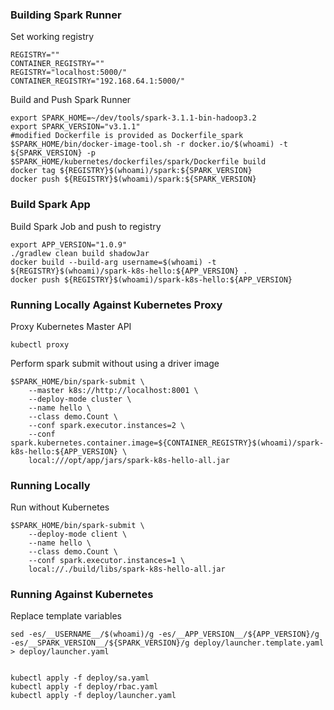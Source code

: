 ### Building Spark Runner
Set working registry
```
REGISTRY=""
CONTAINER_REGISTRY=""
REGISTRY="localhost:5000/"
CONTAINER_REGISTRY="192.168.64.1:5000/"
```

Build and Push Spark Runner
```
export SPARK_HOME=~/dev/tools/spark-3.1.1-bin-hadoop3.2
export SPARK_VERSION="v3.1.1"
#modified Dockerfile is provided as Dockerfile_spark
$SPARK_HOME/bin/docker-image-tool.sh -r docker.io/$(whoami) -t ${SPARK_VERSION} -p $SPARK_HOME/kubernetes/dockerfiles/spark/Dockerfile build
docker tag ${REGISTRY}$(whoami)/spark:${SPARK_VERSION}
docker push ${REGISTRY}$(whoami)/spark:${SPARK_VERSION}
```


### Build Spark App
Build Spark Job and push to registry
```
export APP_VERSION="1.0.9"
./gradlew clean build shadowJar
docker build --build-arg username=$(whoami) -t ${REGISTRY}$(whoami)/spark-k8s-hello:${APP_VERSION} .
docker push ${REGISTRY}$(whoami)/spark-k8s-hello:${APP_VERSION}
```

### Running Locally Against Kubernetes Proxy
Proxy Kubernetes Master API
```
kubectl proxy
```

Perform spark submit without using a driver image
```
$SPARK_HOME/bin/spark-submit \
    --master k8s://http://localhost:8001 \
    --deploy-mode cluster \
    --name hello \
    --class demo.Count \
    --conf spark.executor.instances=2 \
    --conf spark.kubernetes.container.image=${CONTAINER_REGISTRY}$(whoami)/spark-k8s-hello:${APP_VERSION} \
    local:///opt/app/jars/spark-k8s-hello-all.jar
```

### Running Locally
Run without Kubernetes
```
$SPARK_HOME/bin/spark-submit \
    --deploy-mode client \
    --name hello \
    --class demo.Count \
    --conf spark.executor.instances=1 \
    local://./build/libs/spark-k8s-hello-all.jar
```

### Running Against Kubernetes

Replace template variables
```
sed -es/__USERNAME__/$(whoami)/g -es/__APP_VERSION__/${APP_VERSION}/g -es/__SPARK_VERSION__/${SPARK_VERSION}/g deploy/launcher.template.yaml > deploy/launcher.yaml
 
```

``` 
kubectl apply -f deploy/sa.yaml
kubectl apply -f deploy/rbac.yaml
kubectl apply -f deploy/launcher.yaml
```
